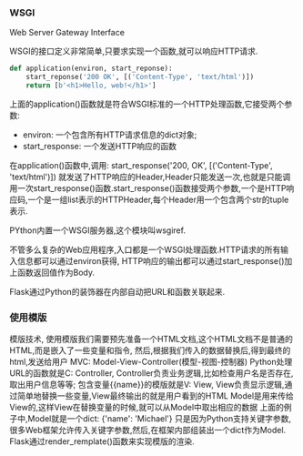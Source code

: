 ### WSGI
Web Server Gateway Interface

WSGI的接口定义非常简单,只要求实现一个函数,就可以响应HTTP请求.
```python
def application(environ, start_reponse):
	start_reponse('200 OK', [('Content-Type', 'text/html')])
	return [b'<h1>Hello, web!</h1>']
```
上面的application()函数就是符合WSGI标准的一个HTTP处理函数,它接受两个参数:
* environ: 一个包含所有HTTP请求信息的dict对象;
* start_response: 一个发送HTTP响应的函数

在application()函数中,调用:
start_response('200, OK', [('Content-Type', 'text/html')])
就发送了HTTP响应的Header,Header只能发送一次,也就是只能调用一次start_response()函数.start_response()函数接受两个参数,一个是HTTP响应码,一个是一组list表示的HTTPHeader,每个Header用一个包含两个str的tuple表示.

PYthon内置一个WSGI服务器,这个模块叫wsgiref.

不管多么复杂的Web应用程序,入口都是一个WSGI处理函数.HTTP请求的所有输入信息都可以通过environ获得, HTTP响应的输出都可以通过start_response()加上函数返回值作为Body.

Flask通过Python的装饰器在内部自动把URL和函数关联起来.

### 使用模版
模版技术, 使用模版我们需要预先准备一个HTML文档,这个HTML文档不是普通的HTML,而是嵌入了一些变量和指令, 然后,根据我们传入的数据替换后,得到最终的html,发送给用户
MVC: Model-View-Controller(模型-视图-控制器)
Python处理URL的函数就是C: Controller, Controller负责业务逻辑,比如检查用户名是否存在,取出用户信息等等;
包含变量{{name}}的模版就是V: View, View负责显示逻辑,通过简单地替换一些变量,View最终输出的就是用户看到的HTML
Model是用来传给View的,这样View在替换变量的时候,就可以从Model中取出相应的数据
上面的例子中,Model就是一个dict:
{'name': 'Michael'}
只是因为Python支持关键字参数,很多Web框架允许传入关键字参数,然后,在框架内部组装出一个dict作为Model.
Flask通过render_remplate()函数来实现模版的渲染.















